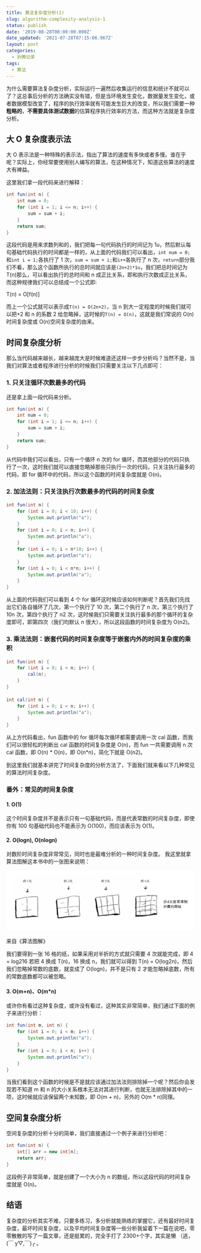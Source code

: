 ```yaml
---
title: 算法复杂度分析(1)
slug: algorithm-complexity-analysis-1
status: publish
date: '2019-08-28T00:00:00.000Z'
date_updated: '2021-07-28T07:15:06.967Z'
layout: post
categories:
  - 折腾记录
tags:
  - 算法
---
```

为什么需要算法复杂度分析，实际运行一遍然后收集运行的信息和统计不就可以了？这总事后分析的方法确实没有错，但是当环境发生变化，数据量发生变化，或者数据模型改变了，程序的执行效率就有可能发生巨大的改变，所以我们需要一种**粗略的**，**不需要具体测试数据**的估算程序执行效率的方法，而这种方法就是复杂度分析。

## 大 O 复杂度表示法

大 O 表示法是一种特殊的表示法，指出了算法的速度有多快或者多慢。谁在乎呢？实际上，你经常要使用别人编写的算法，在这种情况下，知道这些算法的速度大有裨益。

这里我们拿一段代码来进行解释：

```java
int fun(int n) {
    int num = 0;
    for (int i = 1; i <= n; i++) {
        sum = sum + i;
    }
    return sum;
}
```

这段代码是用来求数列和的，我们把每一句代码执行的时间记为 1u，然后默认每句基础代码执行的时间都是一样的，从上面的代码我们可以看出，`int num = 0;`和`int i = 1;`各执行了 1 次，`sum = sum + i;`和`i++`各执行了 n 次，`return`部分我们不看，那么这个函数所执行的总时间就应该是`(2n+2)*1u`，我们把总时间记为 T(n)那么，可以看出执行的总时间和 n 成正比关系，即和执行次数成正比关系，而这种规律我们可以总结成一个公式即:

T(n) = O\[f(n)\]

而上一个公式就可以表示成`T(n) = O(2n+2)`，当 n 到大一定程度的时候我们就可以把+2 和 n 的系数 2 给忽略掉，这时候的`T(n) = O(n)`，这就是我们常说的 O(n)时间复杂度或 O(n)空间复杂度的由来。

## 时间复杂度分析

那么当代码越来越长，越来越庞大是时候难道还这样一步步分析吗？当然不是，当我们对算法或者程序进行分析的时候我们只需要关注以下几点即可：

### 1\. 只关注循环次数最多的代码

还是拿上面一段代码来分析。

```java
int fun(int n) {
    int num = 0;
    for (int i = 1; i <= n; i++) {
        sum = sum + i;
    }
    return sum;
}
```

从代码中我们可以看出，只有一个循环 n 次的 for 循环，而其他部分的代码只执行了一次，这时我们就可以直接忽略掉那些只执行一次的代码，只关注执行最多的代码，即 for 循环中的代码，所以这个函数的时间复杂度就是 O(n)。

### 2\. 加法法则：只关注执行次数最多的代码的时间复杂度

```java
int fun(int n) {
    for (int i = 0; i < 10; i++) {
        System.out.println("a");
    }
    for (int i = 0; i < n; i++) {
        System.out.println("a");
    }
    for (int i = 0; i < n*10; i++) {
        System.out.println("a");
    }
    for (int i = 0; i < n*n; i++) {
        System.out.println("a");
    }
}
```

从上面的代码我们可以看到 4 个 for 循环这时候应该如何判断呢？首先我们先找出它们各自循环了几次，第一个执行了 10 次，第二个执行了 n 次，第三个执行了 10n 次，第四个执行了 n2 次，这时候我们只需要关注执行最多的那个循环的复杂度即可，即第四次（我们均默认 n 很大），所以这段函数的时间复杂度为 O(n2)。

### 3\. 乘法法则：嵌套代码的时间复杂度等于嵌套内外的时间复杂度的乘积

```java
int fun(int n) {
    for (int i = 0; i < n; i++) {
        cal(n);
    }
}

int cal(int n) {
    for (int i = 0; i < n; i++) {
        System.out.println("a");
    }
}
```

从上方代码看出，fun 函数中的 for 循环每次循环都需要调用一次 cal 函数，而我们可以很轻松的判断出 cal 函数的时间复杂度是 O(n)，而 fun 一共需要调用 n 次 cal 函数，即 O(n) \* O(n)，即 O(n\*n)，简化下就是 O(n2)。

到这里我们就基本讲完了时间复杂度的分析方法了，下面我们就来看以下几种常见 的算法时间复杂度。

### 番外：常见的时间复杂度

#### 1\. O(1)

这个时间复杂度并不是表示只有一句基础代码，而是代表常数的时间复杂度，即使你有 100 句基础代码也不能表示为 O(100)，而应该表示为 O(1)。

#### 2\. O(logn), **O(nlogn)**

对数阶时间复杂度非常常见，同时也是最难分析的一种时间复杂度。 我这里就拿算法图解这本书中的一张图来说明：

![](6ac78212-125a-46af-8cc1-f1045c7aff5a.jpg)

来自《算法图解》

我们要得到一张 16 格的纸，如果采用对半折的方式就只需要 4 次就能完成，即 4 = log216 若把 4 换成 T(n)，16 换成 n，我们就可以得到 T(n) = O(log2n)，然后我们忽略掉常数的底数，就变成了 O(logn)，并不是只有 2 才能忽略掉底数，所有的常数底数都可以被忽略。

#### 3\. **O(m+n)、O(m\*n)**

或许你有看过这种复杂度，或许没有看过，这种其实非常简单，我们通过下面的例子来进行分析：

```java
int fun(int m, int n) {
    for (int i = 0; i < m; i++) {
        System.out.println("a");
    }
    for (int i = 0; i < n; i++) {
        System.out.println("a");
    }
}
```

当我们看到这个函数的时候是不是就应该通过加法法则排除掉一个呢？然后你会发现若不知道 m 和 n 的大小关系根本无法对其进行判断，也就无法排除掉其中的一项，这时候就应该保留两个未知数，即 O(m + n)，另外的 O(m \* n)同理。

## 空间复杂度分析

空间复杂度的分析十分的简单，我们直接通过一个例子来进行分析吧：

```java
int fun(int n) {
    int[] arr = new int[n];
    return arr;
}
```

这段例子非常简单，就是创建了一个大小为 n 的数组，所以这段代码的时间复杂度就是 O(n)。

## 结语

复杂度的分析其实不难，只要多练习，多分析就能熟练的掌握它，还有最好时间复杂度，最坏时间复杂度，以及平均时间复杂度等一些分析我留着下一篇在说吧，零零散散的写了一篇文章，还是挺累的，完全手打了 2300+个字，其实是懒 （逃，(￣ y▽,￣)╭ 。
